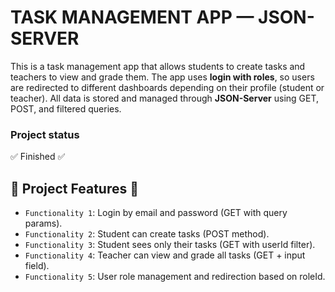 # TASK MANAGEMENT APP — JSON-SERVER

This is a task management app that allows students to create tasks and teachers to view and grade them. The app uses **login with roles**, so users are redirected to different dashboards depending on their profile (student or teacher). All data is stored and managed through **JSON-Server** using GET, POST, and filtered queries.

### Project status  
:white_check_mark: Finished :white_check_mark:

## :hammer: Project Features :hammer:

- `Functionality 1`: Login by email and password (GET with query params).
- `Functionality 2`: Student can create tasks (POST method).
- `Functionality 3`: Student sees only their tasks (GET with userId filter).
- `Functionality 4`: Teacher can view and grade all tasks (GET + input field).
- `Functionality 5`: User role management and redirection based on roleId.

